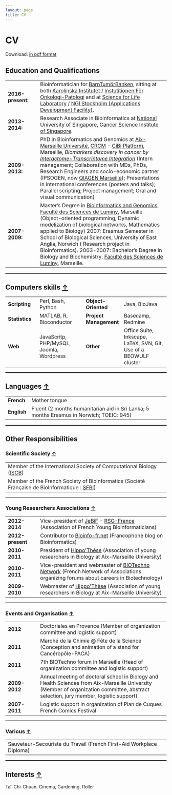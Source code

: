 ```yaml
---
layout: page
title: CV
---
```


<div class="card">
  <div class="card-header"><h1>CV</h1></div>
  <div class="card-block">
  <a name="top"></a>
  <p>Download: <a href="../files/CV-M-Garcia-2016.pdf" target="_blank">in pdf format</a></p>
  <h2>Education and Qualifications</h2>
  <table><tbody>
    <tr>
      <td width="20%"><strong><i class="fa fa-calendar-o" aria-hidden="true"></i> 2016-present:</strong></td>
      <td width="80%">Bioinformatician for <a href="http://ki.se/forskning/barntumorbanken-framjar-forskning-om-barntumorer" target="blank">BarnTumörBanken</a>, sitting at both <a href="http://ki.se/start/" target="blank">Karolinska Institutet</a> / <a href="http://ki.se/en/onkpat/startpage/" target="blank">Instutitionen För Onkologi-Patologi</a> and at <a href="https://www.scilifelab.se/" target="blank">Science for Life Laboratory</a> / <a href="https://www.scilifelab.se/facilities/ngi-stockholm/" target="blank">NGI Stockholm (Applications Development Facility)</a>.
      </td>
    </tr>
    <tr>
      <td width="20%"><strong><i class="fa fa-calendar-o" aria-hidden="true"></i> 2013-2014:</strong></td>
      <td width="80%">Research Associate in Bioinformatics at <a href="http://www.nus.edu.sg/" target="_blank">National University of Singapore</a>, <a href="https://www.csi.nus.edu.sg/" target="_blank">Cancer Science Institute of Singapore</a>.
      </td>
    </tr>
    <tr>
      <td width="20%"><strong><i class="fa fa-calendar-o" aria-hidden="true"></i> 2009-2013:</strong></td>
      <td width="80%">PhD in Bioinformatics and Genomics at <a href="http://www.univ-amu.fr/" target="_blank">Aix-Marseille Université</a>, <a href="http://crcm.marseille.inserm.fr/" target="_blank">CRCM</a> - <a href="http://crcm.marseille.inserm.fr/en/technologicalplatforms/the-crcmintegrativebioinformaticsplatform-cibi/" target="_blank">CiBi Platform</a>, Marseille, <em>Biomarkers discovery in cancer by <a href="http://iti.sourceforge.net/" target="_blank">Interactome-Transcriptome Integration</a></em> (Intern management; Collaboration with MDs, PhDs, Research Engineers and socio-economic partner (IPSOGEN, now <a href="https://www.qiagen.com/fr/" target="_blank">QIAGEN Marseille</a>); Presentations in international conferences (posters and talks); Parallel scripting; Project management; Oral and visual communication)
      </td>
    </tr>
    <tr>
      <td width="20%"><strong><i class="fa fa-calendar-o" aria-hidden="true"></i> 2007-2009:</strong></td>
      <td width="80%">Master’s Degree in <a href="http://biologie.univ-mrs.fr/masterBBSG/" target="_blank">Bioinformatics and Genomics</a>, <a href="http://biologie.univ-mrs.fr/" target="_blank">Faculté des Sciences de Luminy</a>, Marseille (Object-oriented programming, Dynamic modelization of biological networks, Mathematics applied to Biology)
      2007: Erasmus Semester in School of Biological Sciences, University of East Anglia, Norwich ( Research project in Bioinformatics).
      2003-2007: Bachelor’s Degree in Biology and Biochemistry, <a href="http://biologie.univ-mrs.fr/" target="_blank">Faculté des Sciences de Luminy</a>, Marseille.
      </td>
    </tr>
  </tbody></table>

  <div style="width: 100%; height: 2px; background-color: #000000; align: center;"></div>

  <h2>Computers skills <a href="#top">↑</a></h2>
  <table>
  <tbody>
  <tr>
  <td width="20%"><strong>Scripting</strong></td>
  <td width="30%">Perl, Bash, Python</td>
  <td width="20%"><strong>Object-Oriented</strong></td>
  <td width="30%">Java, BioJava</td>
  </tr>
  <tr>
  <td><strong>Statistics</strong></td>
  <td>MATLAB, R, Bioconductor</td>
  <td><strong>Project Management</strong></td>
  <td>Basecamp, Redmine</td>
  </tr>
  <tr>
  <td><strong>Web</strong></td>
  <td>JavaScritp, PHP/MySQL, Joomla, Wordpress</td>
  <td><strong>Other</strong></td>
  <td>Office Suite, Inkscape, LaTeX, SVN, Git, Use of a BEOWULF cluster</td>
  </tr>
  </tbody>
  </table>
  <p> </p>
  <div style="width: 100%; height: 2px; background-color: #000000; align: center;"></div>
  <h2>Languages <a href="#top">↑</a></h2>
  <table>
  <tbody>
  <tr>
  <td><strong>French</strong></td>
  <td>Mother tongue</td>
  </tr>
  <tr>
  <td><strong>English</strong></td>
  <td>Fluent (2 months humanitarian aid in Sri Lanka; 5 months Erasmus in Norwich; TOEIC: 945)</td>
  </tr>
  </tbody>
  </table>
  <p> </p>
  <div style="width: 100%; height: 2px; background-color: #000000; align: center;"></div>
  <h2>Other Responsibilities</h2>
  <h3>Scientific Society <a href="#top">↑</a></h3>
  <table>
  <tbody>
  <tr>
  <td>Member of the International Society of Computational Biology (<a href="https://www.iscb.org/" target="_blank">ISCB</a>)</td>
  </tr>
  <tr>
  <td>Member of the French Society of Bioinformatics (Société Française de BioInformatique : <a href="https://www.sfbi.fr/" target="_blank">SFBI</a>)</td>
  </tr>
  </tbody>
  </table>
  <p> </p>
  <div style="width: 100%; height: 1px; background-color: #000000; align: center;"></div>
  <h3>Young Researchers Associations <a href="#top">↑</a></h3>
  <table>
  <tbody>
  <tr>
  <td width="20%"><strong>2012-2014</strong></td>
  <td width="80%">Vice-president of <a href="https://jebif.fr/" target="_blank">JeBiF</a> - <a href="http://www.iscbsc.org/rsg/rsg-france">RSG-France</a> (Association of French Young Bioinformaticians)</td>
  </tr>
  <tr>
  <td><strong>2012-present</strong></td>
  <td>Contributor to <a href="https://bioinfo-fr.net/" target="_blank">Bioinfo-fr.net</a> (Francophone blog on Bioinformatics)</td>
  </tr>
  <tr>
  <td><strong>2010-2011</strong></td>
  <td>President of <a href="https://www.hippothese.asso.fr/" target="_blank">Hippo'Thèse</a> (Association of young researchers in Biology at Aix-Marseille University)</td>
  </tr>
  <tr>
  <td><strong>2010-2011</strong></td>
  <td>Vice-president and webmaster of <a href="http://www.reseau-biotechno.com/" target="_blank">BIOTechno Network</a> (French Network of Associations organizing forums about careers in Biotechnology)</td>
  </tr>
  <tr>
  <td><strong>2009-2010</strong></td>
  <td>Webmaster of <a href="http://www.hippothese.asso.fr/" target="_blank">Hippo'Thèse</a> (Association of young researchers in Biology at Aix-Marseille University)</td>
  </tr>
  </tbody>
  </table>
  <p> </p>
  <div style="width: 100%; height: 1px; background-color: #000000; align: center;"></div>
  <h3>Events and Organisation <a href="#top">↑</a></h3>
  <table>
  <tbody>
  <tr>
  <td width="20%"><strong><i class="fa fa-calendar-o" aria-hidden="true"></i> 2012</strong></td>
  <td width="80%">Doctoriales en Provence (Member of organization committee and logistic support)</td>
  </tr>
  <tr>
  <td><strong><i class="fa fa-calendar-o" aria-hidden="true"></i> 2011</strong></td>
  <td>Marché de la Chimie @ Fête de la Science (Conception and animation of a stand for Cancéropôle-PACA)</td>
  </tr>
  <tr>
  <td><strong><i class="fa fa-calendar-o" aria-hidden="true"></i> 2011</strong></td>
  <td>7th BIOTechno forum in Marseille (Head of organization committee and logistic support)</td>
  </tr>
  <tr>
  <td><strong><i class="fa fa-calendar-o" aria-hidden="true"></i> 2009-2012</strong></td>
  <td>Annual meeting of doctoral school in Biology and Health Sciences from Aix-Marseille University (Member of organization committee, abstract selection, jury member, logistic support)</td>
  </tr>
  <tr>
  <td><strong><i class="fa fa-calendar-o" aria-hidden="true"></i> 2007-2011</strong></td>
  <td>Logistic support in organization of Plan de Cuques French Comics Festival</td>
  </tr>
  </tbody>
  </table>
  <p> </p>
  <div style="width: 100%; height: 1px; background-color: #000000; align: center;"></div>
  <h3>Various <a href="#top">↑</a></h3>
  <table>
  <tbody>
  <tr>
  <td>Sauveteur-Secouriste du Travail (French First-Aid Workplace Diploma)</td>
  </tr>
  </tbody>
  </table>
  <p> </p>
  <div style="width: 100%; height: 2px; background-color: #000000; align: center;"></div>
  <h2>Interests <a href="#top">↑</a></h2>
  <p>Taï-Chi-Chuan, Cinema, Gardening, Roller</p>
  </div>
</div>
